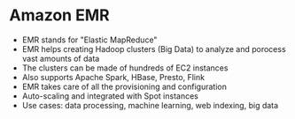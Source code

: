 # Amazon EMR

- EMR stands for "Elastic MapReduce"
- EMR helps creating Hadoop clusters (Big Data) to analyze and porocess vast amounts of data
- The clusters can be made of hundreds of EC2 instances
- Also supports Apache Spark, HBase, Presto, Flink
- EMR takes care of all the provisioning and configuration
- Auto-scaling and integrated with Spot instances
- Use cases: data processing, machine learning, web indexing, big data